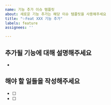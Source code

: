 ```yaml
---
name: 기능 추가 이슈 템플릿
about: 새로운 기능 추가는 해당 이슈 템플릿을 사용해주세요
title: "✨Feat XXX 기능 추가"
labels: feature
assignees: ''

---
```


## 추가될 기능에 대해 설명해주세요
- 

## 해야 할 일들을 작성해주세요
- [ ]
- [ ]

